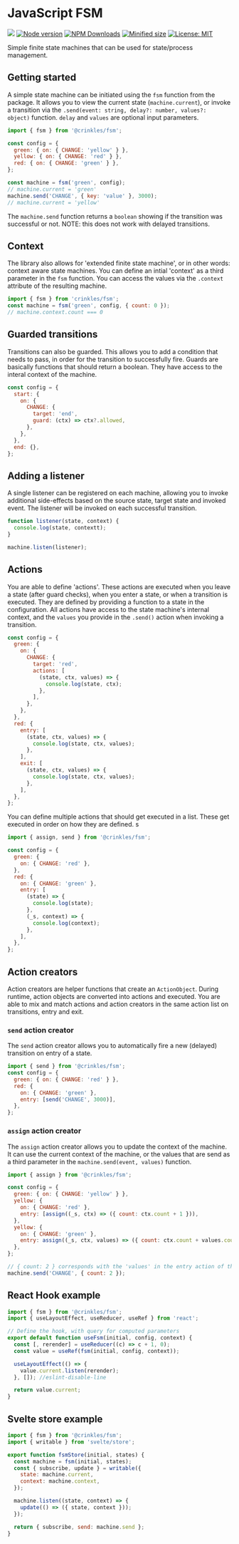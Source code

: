 # JavaScript FSM

![](https://github.com/crinklesio/fsm/workflows/test/badge.svg)
[![Node version](https://img.shields.io/npm/v/@crinkles/fsm.svg?style=flat)](https://www.npmjs.com/package/@crinkles/fsm)
[![NPM Downloads](https://img.shields.io/npm/dm/@crinkles/fsm.svg?style=flat)](https://www.npmjs.com/package/@crinkles/fsm)
[![Minified size](https://img.shields.io/bundlephobia/min/@crinkles/fsm?label=minified)](https://www.npmjs.com/package/@crinkles/fsm)
[![License: MIT](https://img.shields.io/badge/License-MIT-yellow.svg)](https://opensource.org/licenses/MIT)

Simple finite state machines that can be used for state/process management.

## Getting started

A simple state machine can be initiated using the `fsm` function from the package. It allows you to view the current state (`machine.current`), or invoke a transition via the `.send(event: string, delay?: number, values?: object)` function. `delay` and `values` are optional input parameters.

```js
import { fsm } from '@crinkles/fsm';

const config = {
  green: { on: { CHANGE: 'yellow' } },
  yellow: { on: { CHANGE: 'red' } },
  red: { on: { CHANGE: 'green' } },
};

const machine = fsm('green', config);
// machine.current = 'green'
machine.send('CHANGE', { key: 'value' }, 3000);
// machine.current = 'yellow'
```

The `machine.send` function returns a `boolean` showing if the transition was successful or not. NOTE: this does not work with delayed transitions.

## Context

The library also allows for 'extended finite state machine', or in other words: context aware state machines. You can define an intial 'context' as a third parameter in the `fsm` function. You can access the values via the `.context` attribute of the resulting machine.

```js
import { fsm } from 'crinkles/fsm';
const machine = fsm('green', config, { count: 0 });
// machine.context.count === 0
```

## Guarded transitions

Transitions can also be guarded. This allows you to add a condition that needs to pass, in order for the transition to successfully fire. Guards are basically functions that should return a boolean. They have access to the interal context of the machine.

```js
const config = {
  start: {
    on: {
      CHANGE: {
        target: 'end',
        guard: (ctx) => ctx?.allowed,
      },
    },
  },
  end: {},
};
```

## Adding a listener

A single listener can be registered on each machine, allowing you to invoke additional side-effects based on the source state, target state and invoked event. The listener will be invoked on each successful transition.

```js
function listener(state, context) {
  console.log(state, contextt);
}

machine.listen(listener);
```

## Actions

You are able to define 'actions'. These actions are executed when you leave a state (after guard checks), when you enter a state, or when a transition is executed. They are defined by providing a function to a state in the configuration. All actions have access to the state machine's internal context, and the `values` you provide in the `.send()` action when invoking a transition.

```js
const config = {
  green: {
    on: {
      CHANGE: {
        target: 'red',
        actions: [
          (state, ctx, values) => {
            console.log(state, ctx);
          },
        ],
      },
    },
  },
  red: {
    entry: [
      (state, ctx, values) => {
        console.log(state, ctx, values);
      },
    ],
    exit: [
      (state, ctx, values) => {
        console.log(state, ctx, values);
      },
    ],
  },
};
```

You can define multiple actions that should get executed in a list. These get executed in order on how they are defined. s

```js
import { assign, send } from '@crinkles/fsm';

const config = {
  green: {
    on: { CHANGE: 'red' },
  },
  red: {
    on: { CHANGE: 'green' },
    entry: [
      (state) => {
        console.log(state);
      },
      (_s, context) => {
        console.log(context);
      },
    ],
  },
};
```

## Action creators

Action creators are helper functions that create an `ActionObject`. During runtime, action objects are converted into actions and executed. You are able to mix and match actions and action creators in the same action list on transitions, entry and exit.

### `send` action creator

The `send` action creator allows you to automatically fire a new (delayed) transition on entry of a state.

```js
import { send } from '@crinkles/fsm';
const config = {
  green: { on: { CHANGE: 'red' } },
  red: {
    on: { CHANGE: 'green' },
    entry: [send('CHANGE', 3000)],
  },
};
```

### `assign` action creator

The `assign` action creator allows you to update the context of the machine. It can use the current context of the machine, or the values that are send as a third parameter in the `machine.send(event, values)` function.

```js
import { assign } from '@crinkles/fsm';

const config = {
  green: { on: { CHANGE: 'yellow' } },
  yellow: {
    on: { CHANGE: 'red' },
    entry: [assign((_s, ctx) => ({ count: ctx.count + 1 })),
  },
  yellow: {
    on: { CHANGE: 'green' },
    entry: assign((_s, ctx, values) => ({ count: ctx.count + values.count })),
  },
};

// { count: 2 } corresponds with the 'values' in the entry action of the red state
machine.send('CHANGE', { count: 2 });
```

## React Hook example

```js
import { fsm } from '@crinkles/fsm';
import { useLayoutEffect, useReducer, useRef } from 'react';

// Define the hook, with query for computed parameters
export default function useFsm(initial, config, context) {
  const [, rerender] = useReducer((c) => c + 1, 0);
  const value = useRef(fsm(initial, config, context));

  useLayoutEffect(() => {
    value.current.listen(rerender);
  }, []); //eslint-disable-line

  return value.current;
}
```

## Svelte store example

```js
import { fsm } from '@crinkles/fsm';
import { writable } from 'svelte/store';

export function fsmStore(initial, states) {
  const machine = fsm(initial, states);
  const { subscribe, update } = writable({
    state: machine.current,
    context: machine.context,
  });

  machine.listen((state, context) => {
    update(() => ({ state, context }));
  });

  return { subscribe, send: machine.send };
}
```
